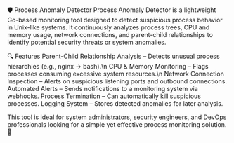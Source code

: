 🛡️ Process Anomaly Detector
Process Anomaly Detector is a lightweight Go-based monitoring tool designed to detect suspicious process behavior in Unix-like systems. It continuously analyzes process trees, CPU and memory usage, network connections, and parent-child relationships to identify potential security threats or system anomalies.

🔍 Features
Parent-Child Relationship Analysis – Detects unusual process hierarchies (e.g., nginx -> bash).\n
CPU & Memory Monitoring – Flags processes consuming excessive system resources.\n
Network Connection Inspection – Alerts on suspicious listening ports and outbound connections.
Automated Alerts – Sends notifications to a monitoring system via webhooks.
Process Termination – Can automatically kill suspicious processes.
Logging System – Stores detected anomalies for later analysis.

This tool is ideal for system administrators, security engineers, and DevOps professionals looking for a simple yet effective process monitoring solution. 🚀
